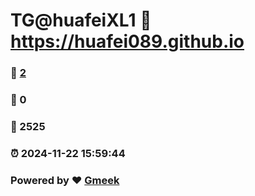 # TG@huafeiXL1 :link: https://huafei089.github.io 
### :page_facing_up: [2](https://huafei089.github.io/tag.html) 
### :speech_balloon: 0 
### :hibiscus: 2525 
### :alarm_clock: 2024-11-22 15:59:44 
### Powered by :heart: [Gmeek](https://github.com/Meekdai/Gmeek)
